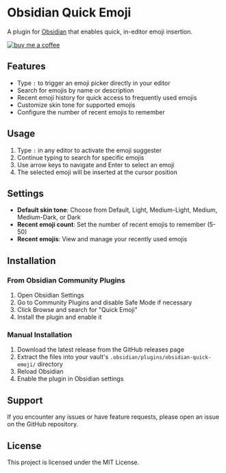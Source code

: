 # Obsidian Quick Emoji

A plugin for [Obsidian](https://obsidian.md) that enables quick, in-editor emoji insertion.

<a href="https://www.buymeacoffee.com/alecsibilia">
  <img
    alt="buy me a coffee"
    src="https://img.buymeacoffee.com/button-api/?text=Show Love%20%20%20&emoji=☕&slug=alecsibilia&button_colour=FF5F5F&font_colour=ffffff&font_family=Inter&outline_colour=000000&coffee_colour=FFDD00"
  />
</a>

## Features

- Type `:` to trigger an emoji picker directly in your editor
- Search for emojis by name or description
- Recent emoji history for quick access to frequently used emojis
- Customize skin tone for supported emojis
- Configure the number of recent emojis to remember

## Usage

1. Type `:` in any editor to activate the emoji suggester
2. Continue typing to search for specific emojis
3. Use arrow keys to navigate and Enter to select an emoji
4. The selected emoji will be inserted at the cursor position

## Settings

- **Default skin tone**: Choose from Default, Light, Medium-Light, Medium, Medium-Dark, or Dark
- **Recent emoji count**: Set the number of recent emojis to remember (5-50)
- **Recent emojis**: View and manage your recently used emojis

## Installation

### From Obsidian Community Plugins

1. Open Obsidian Settings
2. Go to Community Plugins and disable Safe Mode if necessary
3. Click Browse and search for "Quick Emoji"
4. Install the plugin and enable it

### Manual Installation

1. Download the latest release from the GitHub releases page
2. Extract the files into your vault's `.obsidian/plugins/obsidian-quick-emoji/` directory
3. Reload Obsidian
4. Enable the plugin in Obsidian settings

## Support

If you encounter any issues or have feature requests, please open an issue on the GitHub repository.

## License

This project is licensed under the MIT License.

